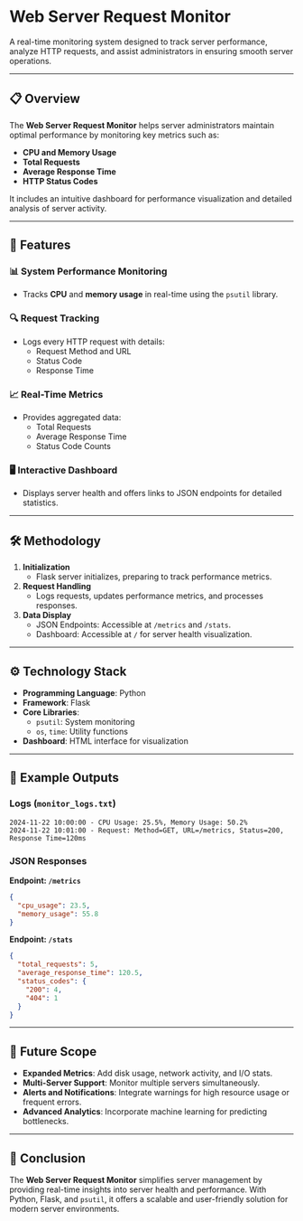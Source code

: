 # Web Server Request Monitor  

A real-time monitoring system designed to track server performance, analyze HTTP requests, and assist administrators in ensuring smooth server operations.  

---

## 📋 Overview  

The **Web Server Request Monitor** helps server administrators maintain optimal performance by monitoring key metrics such as:  
- **CPU and Memory Usage**  
- **Total Requests**  
- **Average Response Time**  
- **HTTP Status Codes**  

It includes an intuitive dashboard for performance visualization and detailed analysis of server activity.  

---

## 🚀 Features  

### 📊 **System Performance Monitoring**  
- Tracks **CPU** and **memory usage** in real-time using the `psutil` library.  

### 🔍 **Request Tracking**  
- Logs every HTTP request with details:  
  - Request Method and URL  
  - Status Code  
  - Response Time  

### 📈 **Real-Time Metrics**  
- Provides aggregated data:  
  - Total Requests  
  - Average Response Time  
  - Status Code Counts  

### 🖥 **Interactive Dashboard**  
- Displays server health and offers links to JSON endpoints for detailed statistics.  

---

## 🛠 Methodology  

1. **Initialization**  
   - Flask server initializes, preparing to track performance metrics.  
2. **Request Handling**  
   - Logs requests, updates performance metrics, and processes responses.  
3. **Data Display**  
   - JSON Endpoints: Accessible at `/metrics` and `/stats`.  
   - Dashboard: Accessible at `/` for server health visualization.  

---

## ⚙️ Technology Stack  

- **Programming Language**: Python  
- **Framework**: Flask  
- **Core Libraries**:  
  - `psutil`: System monitoring  
  - `os`, `time`: Utility functions  
- **Dashboard**: HTML interface for visualization  

---

## 📄 Example Outputs  

### Logs (`monitor_logs.txt`)  
```plaintext  
2024-11-22 10:00:00 - CPU Usage: 25.5%, Memory Usage: 50.2%  
2024-11-22 10:01:00 - Request: Method=GET, URL=/metrics, Status=200, Response Time=120ms  
```  

### JSON Responses  
**Endpoint: `/metrics`**  
```json  
{
  "cpu_usage": 23.5,
  "memory_usage": 55.8
}
```  

**Endpoint: `/stats`**  
```json  
{
  "total_requests": 5,
  "average_response_time": 120.5,
  "status_codes": {
    "200": 4,
    "404": 1
  }
}
```  

---

## 🔮 Future Scope  

- **Expanded Metrics**: Add disk usage, network activity, and I/O stats.  
- **Multi-Server Support**: Monitor multiple servers simultaneously.  
- **Alerts and Notifications**: Integrate warnings for high resource usage or frequent errors.  
- **Advanced Analytics**: Incorporate machine learning for predicting bottlenecks.  

---

## 🏁 Conclusion  

The **Web Server Request Monitor** simplifies server management by providing real-time insights into server health and performance. With Python, Flask, and `psutil`, it offers a scalable and user-friendly solution for modern server environments.  
